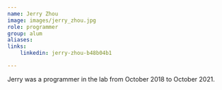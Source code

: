 ```yaml
---
name: Jerry Zhou
image: images/jerry_zhou.jpg
role: programmer
group: alum
aliases:
links:
    linkedin: jerry-zhou-b48b04b1

---
```


Jerry was a programmer in the lab from October 2018 to October 2021.